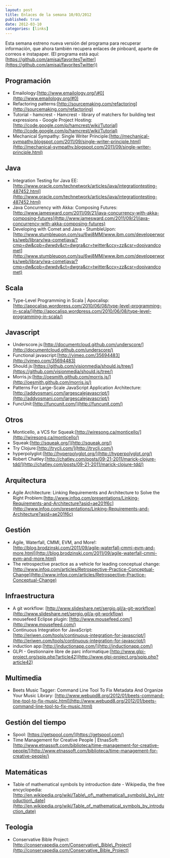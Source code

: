 ```yaml
--- 
layout: post 
title: Enlaces de la semana 10/03/2012 
published: true
date: 2012-03-10 
categories: [links] 
--- 
```

Esta semana estreno nueva versión del programa para recuperar información, que ahora también recupera enlaces de pinboard, aparte de correos e instapaper. (El programa está aquí: [https://github.com/amisai/favoritesTwitter](https://github.com/amisai/favoritesTwitter))

Programación
------------
-   Emailology:[http://www.emailology.org/\#0](http://www.emailology.org/#0)
-   Refactoring patterns:[http://sourcemaking.com/refactoring](http://sourcemaking.com/refactoring)
-   Tutorial - hamcrest - Hamcrest - library of matchers for building test expressions - Google Project Hosting:[http://code.google.com/p/hamcrest/wiki/Tutorial](http://code.google.com/p/hamcrest/wiki/Tutorial)
-   Mechanical Sympathy: Single Writer Principle:[http://mechanical-sympathy.blogspot.com/2011/09/single-writer-principle.html](http://mechanical-sympathy.blogspot.com/2011/09/single-writer-principle.html)

Java
----
-   Integration Testing for Java EE:[http://www.oracle.com/technetwork/articles/java/integrationtesting-487452.html](http://www.oracle.com/technetwork/articles/java/integrationtesting-487452.html)
-   Java Concurrency with Akka: Composing Futures:[http://www.jamesward.com/2011/09/21/java-concurrency-with-akka-composing-futures](http://www.jamesward.com/2011/09/21/java-concurrency-with-akka-composing-futures)
-   Developing with Comet and Java - StumbleUpon:[http://www.stumbleupon.com/su/6wj8MM/www.ibm.com/developerworks/web/library/wa-cometjava/?cmp=dw&cpb=dwwdv&ct=dwgra&cr=twitter&ccy=zz&csr=doojvandcomet](http://www.stumbleupon.com/su/6wj8MM/www.ibm.com/developerworks/web/library/wa-cometjava/?cmp=dw&cpb=dwwdv&ct=dwgra&cr=twitter&ccy=zz&csr=doojvandcomet)

Scala
-----
-   Type-Level Programming in Scala | Apocalisp: [http://apocalisp.wordpress.com/2010/06/08/type-level-programming-in-scala/](http://apocalisp.wordpress.com/2010/06/08/type-level-programming-in-scala/)

Javascript
----------
-   Underscore.js:[http://documentcloud.github.com/underscore/](http://documentcloud.github.com/underscore/)
-   Functional javascript:[http://vimeo.com/35694483](http://vimeo.com/35694483)
-   Should.js:[https://github.com/visionmedia/should.js/tree/](https://github.com/visionmedia/should.js/tree/)
-   Morris.js:[http://oesmith.github.com/morris.js/](http://oesmith.github.com/morris.js/)
-   Patterns For Large-Scale JavaScript Application Architecture:[http://addyosmani.com/largescalejavascript/](http://addyosmani.com/largescalejavascript/)
-   FuncUnit:[http://funcunit.com/](http://funcunit.com/)


Otros
-----
-   Monticello, a VCS for Squeak:[http://wiresong.ca/monticello/](http://wiresong.ca/monticello/)
-   Squeak:[http://squeak.org/](http://squeak.org/)
-   Try Clojure:[http://tryclj.com/](http://tryclj.com/)
-   hyperpolyglot:[http://hyperpolyglot.org/](http://hyperpolyglot.org/)
-   Robert Chatley:[http://chatley.com/posts/09-21-2011/marick-clojure-tdd/](http://chatley.com/posts/09-21-2011/marick-clojure-tdd/)

Arquitectura
------------
-   Agile Architecture: Linking Requirements and Architecture to Solve the Right Problem:[http://www.infoq.com/presentations/Linking-Requirements-and-Architecture?asid=ae201f6c](http://www.infoq.com/presentations/Linking-Requirements-and-Architecture?asid=ae201f6c)


Gestión
-------
-   Agile, Waterfall, CMMI, EVM, and More!:[http://blog.brodzinski.com/2011/09/agile-waterfall-cmmi-evm-and-more.html](http://blog.brodzinski.com/2011/09/agile-waterfall-cmmi-evm-and-more.html)
-   The retrospective practice as a vehicle for leading conceptual change:[http://www.infoq.com/articles/Retrospective-Practice-Conceptual-Change](http://www.infoq.com/articles/Retrospective-Practice-Conceptual-Change)

Infraestructura
---------------
-   A git workflow: [http://www.slideshare.net/sergio.gil/a-git-workflow](http://www.slideshare.net/sergio.gil/a-git-workflow)
-   mousefeed Eclipse plugin: [http://www.mousefeed.com/](http://www.mousefeed.com/)
-   Continuous Integration for JavaScript:[http://eriwen.com/tools/continuous-integration-for-javascript/](http://eriwen.com/tools/continuous-integration-for-javascript/)
-   induction app:[http://inductionapp.com/](http://inductionapp.com/)
-   GLPI - Gestionnaire libre de parc
    informatique:[http://www.glpi-project.org/spip.php?article42](http://www.glpi-project.org/spip.php?article42)

Multimedia
----------
-   Beets Music Tagger: Command Line Tool To Fix Metadata And Organize Your Music Library: [http://www.webupd8.org/2012/01/beets-command-line-tool-to-fix-music.html](http://www.webupd8.org/2012/01/beets-command-line-tool-to-fix-music.html)


Gestión del tiempo
------------------
-   Spool: [https://getspool.com/](https://getspool.com/)
-   Time Management for Creative People | EtnasSoft: [http://www.etnassoft.com/biblioteca/time-management-for-creative-people/](http://www.etnassoft.com/biblioteca/time-management-for-creative-people/)

Matemáticas
-----------
-   Table of mathematical symbols by introduction date - Wikipedia, the free encyclopedia:[http://en.wikipedia.org/wiki/Table\_of\_mathematical\_symbols\_by\_introduction\_date](http://en.wikipedia.org/wiki/Table_of_mathematical_symbols_by_introduction_date)

Teología
--------
-   Conservative Bible Project:[http://conservapedia.com/Conservative\_Bible\_Project](http://conservapedia.com/Conservative_Bible_Project)

